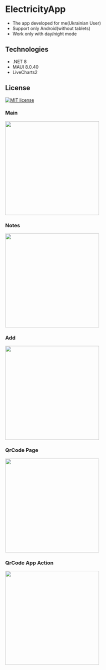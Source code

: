 # ElectricityApp
- The app developed for me(Ukrainian User)
- Support only Android(without tablets)
- Work only with day/night mode

## Technologies
- .NET 8
- MAUI 8.0.40
- LiveCharts2

## License
[![MIT license](https://img.shields.io/badge/License-MIT-green.svg)](https://github.com/VitaliiVoitovych/ElectricityApp/blob/master/LICENSE.txt)

### Main
<img  src="/Images/main.jpg" width="300">

### Notes
<img  src="/Images/notes.jpg" width="300">

### Add
<img  src="/Images/add.jpg" width="300">

### QrCode Page
<img src="/Images/qr_code_page.jpg" width="300">

### QrCode App Action
<img src="/Images/qr_app_action.jpg" width="300">